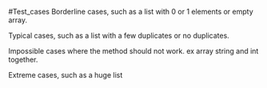 #Test_cases
Borderline cases, such as a list with 0 or 1 elements or empty array.

Typical cases, such as a list with a few duplicates or no duplicates.

Impossible cases where the method should not work. ex array string and int together.

Extreme cases, such as a huge list
